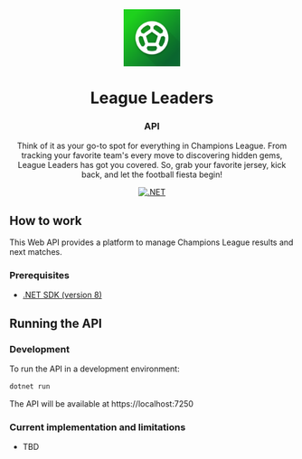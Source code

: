 <div align="center" text-align="center" width="100%">
    <img src="/api/.artifacts/icon.png" alt="League Leaders" align="center" width="20%">
</div>
<div align="center">
  <h1>League Leaders</h1>
  <h3>API</h3>
</div>
<div align="center">
  <p>
  Think of it as your go-to spot for everything in Champions League. From tracking your favorite team's every move to discovering hidden gems, League Leaders has got you covered. So, grab your favorite jersey, kick back, and let the football fiesta begin! 
  </p>

  <a href="">![ .NET](https://img.shields.io/badge/.NET-8-blue?style=flat)</a>
  
</div>

## How to work

This Web API provides a platform to manage Champions League results and next matches. 

### Prerequisites

- [.NET SDK (version 8)](https://dotnet.microsoft.com/download)

## Running the API

### Development

To run the API in a development environment:
```bash
dotnet run
```
The API will be available at https://localhost:7250

### Current implementation and limitations
- TBD
